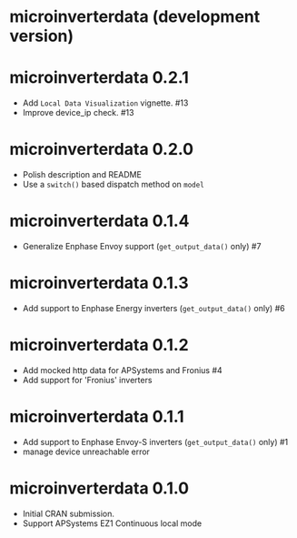 # microinverterdata (development version)

# microinverterdata 0.2.1

* Add `Local Data Visualization` vignette. #13
* Improve device_ip check. #13

# microinverterdata 0.2.0

* Polish description and README
* Use a `switch()` based dispatch method on `model`

# microinverterdata 0.1.4

* Generalize Enphase Envoy support (`get_output_data()` only) #7

# microinverterdata 0.1.3

* Add support to Enphase Energy inverters (`get_output_data()` only) #6

# microinverterdata 0.1.2

* Add mocked http data for APSystems and Fronius #4
* Add support for 'Fronius' inverters 

# microinverterdata 0.1.1

* Add support to Enphase Envoy-S inverters (`get_output_data()` only) #1
* manage device unreachable error

# microinverterdata 0.1.0

* Initial CRAN submission.
* Support APSystems EZ1 Continuous local mode
